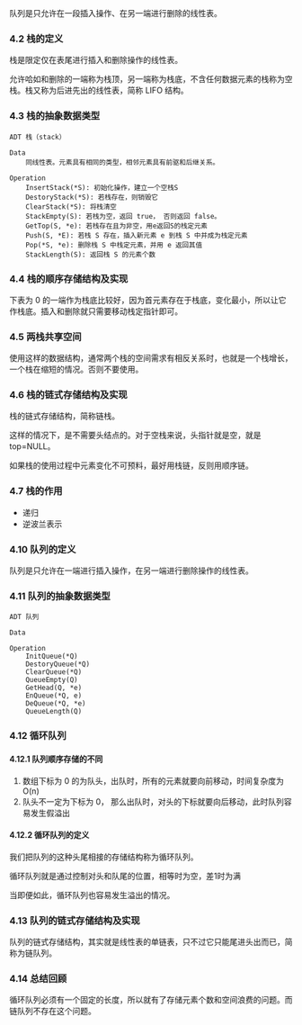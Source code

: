 

队列是只允许在一段插入操作、在另一端进行删除的线性表。

### 4.2 栈的定义

栈是限定仅在表尾进行插入和删除操作的线性表。

允许哈如和删除的一端称为栈顶，另一端称为栈底，不含任何数据元素的栈称为空栈。栈又称为后进先出的线性表，简称 LIFO 结构。

### 4.3 栈的抽象数据类型

```
ADT 栈（stack）

Data
    同线性表。元素具有相同的类型，相邻元素具有前驱和后继关系。

Operation
    InsertStack(*S): 初始化操作，建立一个空栈S
    DestoryStack(*S): 若栈存在，则销毁它
    ClearStack(*S): 将栈清空
    StackEmpty(S): 若栈为空，返回 true， 否则返回 false。
    GetTop(S, *e): 若栈存在且为非空，用e返回S的栈定元素
    Push(S, *E): 若栈 S 存在，插入新元素 e 到栈 S 中并成为栈定元素
    Pop(*S, *e): 删除栈 S 中栈定元素，并用 e 返回其值
    StackLength(S): 返回栈 S 的元素个数
```

### 4.4 栈的顺序存储结构及实现

下表为 0 的一端作为栈底比较好，因为首元素存在于栈底，变化最小，所以让它作栈底。插入和删除就只需要移动栈定指针即可。

### 4.5 两栈共享空间

使用这样的数据结构，通常两个栈的空间需求有相反关系时，也就是一个栈增长，一个栈在缩短的情况。否则不要使用。

### 4.6 栈的链式存储结构及实现

栈的链式存储结构，简称链栈。

这样的情况下，是不需要头结点的。对于空栈来说，头指针就是空，就是 top=NULL。

如果栈的使用过程中元素变化不可预料，最好用栈链，反则用顺序链。

### 4.7 栈的作用

- 递归
- 逆波兰表示

### 4.10 队列的定义

队列是只允许在一端进行插入操作，在另一端进行删除操作的线性表。

### 4.11 队列的抽象数据类型

```
ADT 队列

Data

Operation
    InitQueue(*Q)
    DestoryQueue(*Q)
    ClearQueue(*Q)
    QueueEmpty(Q)
    GetHead(Q, *e)
    EnQueue(*Q, e)
    DeQueue(*Q, *e)
    QueueLength(Q)
```

### 4.12 循环队列

#### 4.12.1 队列顺序存储的不同

1. 数组下标为 0 的为队头，出队时，所有的元素就要向前移动，时间复杂度为 O(n)
2. 队头不一定为下标为 0， 那么出队时，对头的下标就要向后移动，此时队列容易发生假溢出

#### 4.12.2 循环队列的定义

我们把队列的这种头尾相接的存储结构称为循环队列。

循环队列就是通过控制对头和队尾的位置，相等时为空，差1时为满

当即便如此，循环队列也容易发生溢出的情况。

### 4.13 队列的链式存储结构及实现

队列的链式存储结构，其实就是线性表的单链表，只不过它只能尾进头出而已，简称为链队列。

### 4.14 总结回顾

循环队列必须有一个固定的长度，所以就有了存储元素个数和空间浪费的问题。而链队列不存在这个问题。